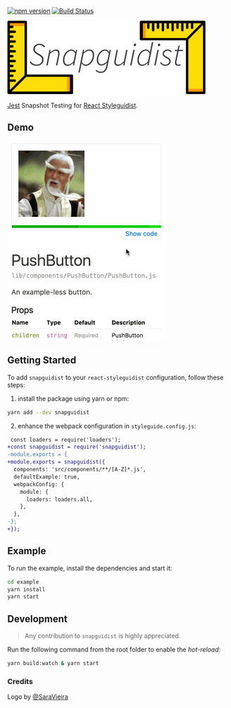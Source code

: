 [![npm version](https://badge.fury.io/js/snapguidist.svg)](https://badge.fury.io/js/snapguidist)
[![Build Status](https://travis-ci.org/styleguidist/snapguidist.svg?branch=master)](https://travis-ci.org/styleguidist/snapguidist)

<img alt="Preview" src="logo.png" width="450px" height="166px" />

[Jest](https://github.com/facebook/jest) Snapshot Testing for [React Styleguidist](https://github.com/styleguidist/react-styleguidist).

## Demo

![Demo](demo.gif)

## Getting Started

To add `snapguidist` to your `react-styleguidist` configuration, follow these steps:

1. install the package using yarn or npm:

  ```bash
  yarn add --dev snapguidist
  ```

2. enhance the webpack configuration in `styleguide.config.js`:

  ```diff
   const loaders = require('loaders');
  +const snapguidist = require('snapguidist');
  -module.exports = {
  +module.exports = snapguidist({
    components: 'src/components/**/[A-Z]*.js',
    defaultExample: true,
    webpackConfig: {
      module: {
        loaders: loaders.all,
      },
    },
  -};
  +});
  ```

## Example

To run the example, install the dependencies and start it:

```bash
cd example
yarn install
yarn start
```

## Development

> Any contribution to `snapguidist` is highly appreciated.

Run the following command from the root folder to enable the *hot-reload*:

```bash
yarn build:watch & yarn start
```

### Credits

Logo by [@SaraVieira](https://github.com/SaraVieira)

